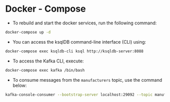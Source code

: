 # Docker - Compose

* To rebuild and start the docker services, run the following command:

```bash
docker-compose up -d
```

* You can access the ksqlDB command-line interface (CLI) using:

```bash
docker-compose exec ksqldb-cli ksql http://ksqldb-server:8088
```

* To access the Kafka CLI, execute:

```bash
docker-compose exec kafka /bin/bash
```

* To consume messages from the `manufacturers` topic, use the command below:

```bash
kafka-console-consumer --bootstrap-server localhost:29092 --topic manufacturers --from-beginning --max-messages 2
```
```
